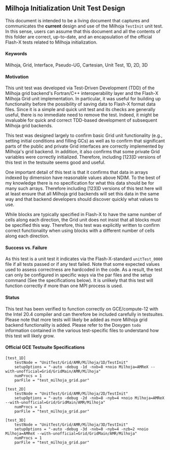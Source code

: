 ## Milhoja Initialization Unit Test Design

This document is intended to be a living document that captures and communicates the __current__ design and use of the Milhoja `TestInit` unit test.  In this sense, users can assume that this document and all the contents of this folder are correct, up-to-date, and an encapsulation of the official Flash-X tests related to Milhoja initialization.

#### Keywords
Milhoja, Grid, Interface, Pseudo-UG, Cartesian, Unit Test, 1D, 2D, 3D

#### Motivation
This unit test was developed via Test-Driven Development (TDD) of the Milhoja grid backend's Fortran/C++ interoperability layer and the Flash-X Milhoja Grid unit implementation.  In particular, it was useful for building up functionality before the possibility of saving data to Flash-X format data files.  Since it is a simple and quick unit test and its checks are generally useful, there is no immediate need to remove the test.  Indeed, it might be invaluable for quick and correct TDD-based development of subsequent Milhoja grid backends.  

This test was designed largely to confirm basic Grid unit functionality (e.g., setting initial conditions and filling GCs) as well as to confirm that significant parts of the public and private Grid interfaces are correctly implemented by Milhoja's grid backend.  In addition, it also confirms that some private Grid variables were correctly initialized.  Therefore, including [123]D versions of this test in the testsuite seems good and useful.

One important detail of this test is that it confirms that data in arrays indexed by dimension have reasonable values above NDIM.  To the best of my knowledge there is no specification for what this data should be for many such arrays.  Therefore including [123]D versions of this test here will at least ensure that all Milhoja grid backends will set this data in the same way and that backend developers should discover quickly what values to use.

While blocks are typically specified in Flash-X to have the same number of cells along each direction, the Grid unit does not insist that all blocks must be specified this way.  Therefore, this test was explicitly written to confirm correct functionality when using blocks with a different number of cells along each direction.

#### Success vs. Failure
As this test is a unit test it indicates via the Flash-X-standard `unitTest_0000` file if all tests passed or if any test failed.  Note that some expected values used to assess correctness are hardcoded in the code.  As a result, the test can only be configured in specific ways via the par files and the setup command (See the specifications below).  It is unlikely that this test will function correctly if more than one MPI process is used.

#### Status
This test has been verified to function correctly on GCE/compute-12 with the Intel 20.4 compiler and can therefore be included carefully in testsuites.  Please note that more tests will likely be added as more Milhoja grid backend functionality is added.  Please refer to the Doxygen `todo` information contained in the various test-specific files to understand how this test will likely grow.

#### Official GCE Testsuite Specifications
```
[test_1D]
    testNode = "UnitTest/Grid/AMR/Milhoja/1D/TestInit"
    setupOptions = "-auto -debug -1d -nxb=8 +noio Milhoja=AMReX --with-unofficial=Grid/GridMain/AMR/Milhoja"
    numProcs = 1
    parFile = "test_milhoja_grid.par"

[test_2D]
    testNode = "UnitTest/Grid/AMR/Milhoja/2D/TestInit"
    setupOptions = "-auto -debug -2d -nxb=8 -nyb=4 +noio Milhoja=AMReX --with-unofficial=Grid/GridMain/AMR/Milhoja"
    numProcs = 1
    parFile = "test_milhoja_grid.par"

[test_3D]
    testNode = "UnitTest/Grid/AMR/Milhoja/3D/TestInit"
    setupOptions = "-auto -debug -3d -nxb=8 -nyb=4 -nzb=2 +noio Milhoja=AMReX --with-unofficial=Grid/GridMain/AMR/Milhoja"
    numProcs = 1
    parFile = "test_milhoja_grid.par"
```
